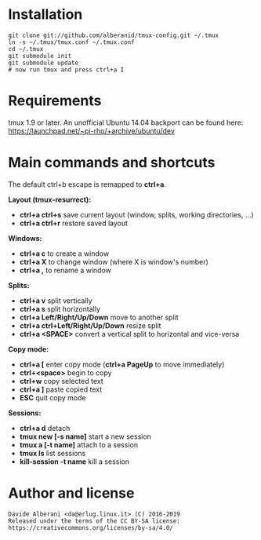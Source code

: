 Installation
============

    git clone git://github.com/alberanid/tmux-config.git ~/.tmux
    ln -s ~/.tmux/tmux.conf ~/.tmux.conf
    cd ~/.tmux
    git submodule init
    git submodule update
    # now run tmux and press ctrl+a I


Requirements
============

tmux 1.9 or later. An unofficial Ubuntu 14.04 backport can be found here: https://launchpad.net/~pi-rho/+archive/ubuntu/dev


Main commands and shortcuts
===========================

The default ctrl+b escape is remapped to **ctrl+a**.

**Layout (tmux-resurrect):**
* **ctrl+a ctrl+s** save current layout (window, splits, working directories, ...)
* **ctrl+a ctrl+r** restore saved layout

**Windows:**
* **ctrl+a c** to create a window
* **ctrl+a X** to change window (where X is window's number)
* **ctrl+a ,** to rename a window

**Splits:**
* **ctrl+a v** split vertically
* **ctrl+a s** split horizontally
* **ctrl+a Left/Right/Up/Down** move to another split
* **ctrl+a ctrl+Left/Right/Up/Down** resize split
* **ctrl+a &lt;SPACE&gt;** convert a vertical split to horizontal and vice-versa

**Copy mode:**
* **ctrl+a [** enter copy mode (**ctrl+a PageUp** to move immediately)
* **ctrl+&lt;space&gt;** begin to copy
* **ctrl+w** copy selected text
* **ctrl+a ]** paste copied text
* **ESC** quit copy mode

**Sessions:**
* **ctrl+a d** detach
* **tmux new [-s name]** start a new session
* **tmux a [-t name]** attach to a session
* **tmux ls** list sessions
* **kill-session -t name** kill a session


Author and license
==================

    Davide Alberani <da@erlug.linux.it> (C) 2016-2019
    Released under the terms of the CC BY-SA license: https://creativecommons.org/licenses/by-sa/4.0/
